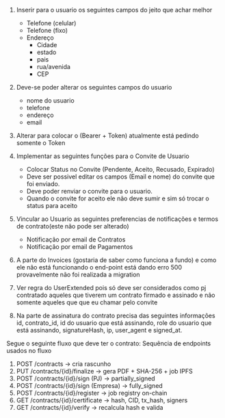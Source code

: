 1) Inserir para o usuario os seguintes campos do jeito que achar melhor
    - Telefone (celular)
    - Telefone (fixo)
    - Endereço 
        - Cidade
        - estado
        - pais
        - rua/avenida
        - CEP

2) Deve-se poder alterar os seguintes campos do usuario
    - nome do usuario
    - telefone
    - endereço
    - email

3) Alterar para colocar o (Bearer + Token) atualmente está pedindo somente o Token

4) Implementar as seguintes funções para o Convite de Usuario
    - Colocar Status no Convite (Pendente, Aceito, Recusado, Expirado)
    - Deve ser possivel editar os campos (Email e nome) do convite que foi enviado.
    - Deve poder renviar o convite para o usuario.
    - Quando o convite for aceito ele não deve sumir e sim só trocar o status para aceito

5) Vincular ao Usuario as seguintes preferencias de notificações e termos de contrato(este não pode ser alterado)
    - Notificação por email de Contratos
    - Notificação por email de Pagamentos

6) A parte do Invoices (gostaria de saber como funciona a fundo) e como ele não está funcionando o end-point está dando erro 500 provavelmente não foi realizada a migration

7) Ver regra do UserExtended pois só deve ser considerados como pj contratado aqueles que tiverem um contrato firmado e assinado e não somente aqueles que que eu chamar pelo convite

8) Na parte de assinatura do contrato precisa das seguintes informações id, contrato_id, id do usuario que está assinando, role do usuario que está assinando, signatureHash, ip, user_agent e signed_at.

Segue o seguinte fluxo que deve ter o contrato:
Sequência de endpoints usados no fluxo
1.	POST /contracts → cria rascunho
2.	PUT /contracts/{id}/finalize → gera PDF + SHA-256 + job IPFS
3.	POST /contracts/{id}/sign (PJ) → partially_signed
4.	POST /contracts/{id}/sign (Empresa) → fully_signed
5.	POST /contracts/{id}/register → job registry on-chain
6.	GET /contracts/{id}/certificate → hash, CID, tx_hash, signers
7.	GET /contracts/{id}/verify → recalcula hash e valida
